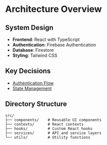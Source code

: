 # Architecture Overview

## System Design
- **Frontend**: React with TypeScript
- **Authentication**: Firebase Authentication
- **Database**: Firestore
- **Styling**: Tailwind CSS

## Key Decisions
- [Authentication Flow](decisions/0001-authentication-flow.md)
- [State Management](decisions/0002-state-management.md)

## Directory Structure
```
src/
├── components/    # Reusable UI components
├── contexts/      # React contexts
├── hooks/         # Custom React hooks
├── services/      # API and service layers
└── utils/         # Utility functions
```

